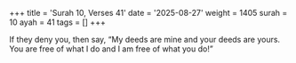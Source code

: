 +++
title = 'Surah 10, Verses 41'
date = '2025-08-27'
weight = 1405
surah = 10
ayah = 41
tags = []
+++

If they deny you, then say, “My deeds are mine and your deeds are yours. You are free of what I do and I am free of what you do!”